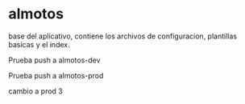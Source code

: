almotos
=======

base del aplicativo, contiene los archivos de configuracion, plantillas basicas y el index.

Prueba push a almotos-dev

Prueba push a almotos-prod


cambio a prod 3